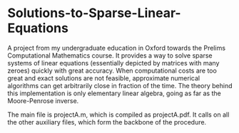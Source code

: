 # Solutions-to-Sparse-Linear-Equations
A project from my undergraduate education in Oxford towards the Prelims Computational Mathematics course. 
It provides a way to solve sparse systems of linear equations (essentially depicted by matrices with many zeroes) quickly with great accuracy.
When computational costs are too great and exact solutions are not feasible, approximate numerical algorithms can get arbitrarily close in fraction of the time.
The theory behind this implementation is only elementary linear algebra, going as far as the Moore-Penrose inverse.

The main file is projectA.m, which is compiled as projectA.pdf. It calls on all the other auxiliary files, which form the backbone of the procedure.

